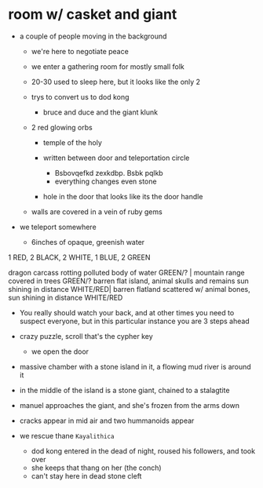 # room w/ casket and giant
- a couple of people moving in the background
    - we're here to negotiate peace
    - we enter a gathering room for mostly small folk
    - 20-30 used to sleep here, but it looks like the only 2
    - trys to convert us to dod kong
        - bruce and duce and the giant klunk
    - 2 red glowing orbs
        - temple of the holy
        - written between door and teleportation circle
            - Bsbovqefkd zexkdbp. Bsbk pqlkb
            - everything changes  even stone



        - hole in the door that looks like its the door handle

    - walls are covered in a vein of ruby gems

- we teleport somewhere
    - 6inches of opaque, greenish water


1 RED, 2 BLACK, 2 WHITE, 1 BLUE, 2 GREEN

dragon carcass rotting polluted body of water  GREEN/? |  mountain range covered in trees GREEN/?
barren flat island, animal skulls and remains sun shining in distance WHITE/RED|  barren flatland scattered w/ animal bones, sun shining in distance WHITE/RED

- You really should watch your back, and at other times you need to suspect everyone, but in this particular instance you are 3 steps ahead

- crazy puzzle, scroll that's the cypher key
    - we open the door

- massive chamber with a stone island in it, a flowing mud river is around it

- in the middle of the island is a stone giant, chained to a stalagtite

- manuel approaches the giant, and she's frozen from the arms down

- cracks appear in mid air and two hummanoids appear

- we rescue thane `Kayalithica`
    - dod kong entered in the dead of night, roused his followers, and took over
    - she keeps that thang on her (the conch)
    - can't stay here in dead stone cleft